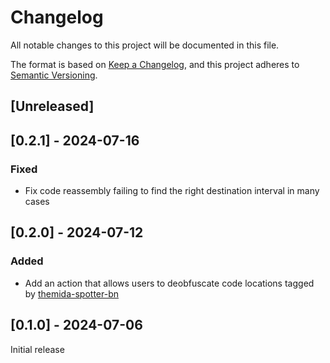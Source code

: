 # Changelog

All notable changes to this project will be documented in this file.

The format is based on [Keep a Changelog](https://keepachangelog.com/en/1.1.0/),
and this project adheres to [Semantic Versioning](https://semver.org/spec/v2.0.0.html).

## [Unreleased]

## [0.2.1] - 2024-07-16

### Fixed

- Fix code reassembly failing to find the right destination interval in many cases

## [0.2.0] - 2024-07-12

### Added

- Add an action that allows users to deobfuscate code locations tagged by [themida-spotter-bn](https://github.com/ergrelet/themida-spotter-bn)

## [0.1.0] - 2024-07-06

Initial release
